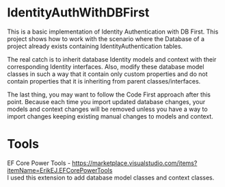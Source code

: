# IdentityAuthWithDBFirst
This is a basic implementation of Identity Authentication with DB First. This project shows how to work with the scenario where the Database of a project already exists containing IdentityAuthentication tables.

The real catch is to inherit database Identity models and context with their corresponding Identity interfaces. Also, modify these database model classes in such a way that it contain only
custom properties and do not contain properties that it is inheriting from parent classes/interfaces.

The last thing, you may want to follow the Code First approach after this point. Because each time you import updated database changes, your models and context changes will be removed unless you have a 
way to import changes keeping existing manual changes to models and context. 

# Tools
EF Core Power Tools - https://marketplace.visualstudio.com/items?itemName=ErikEJ.EFCorePowerTools                                                   
I used this extension to add database model classes and context classes.
